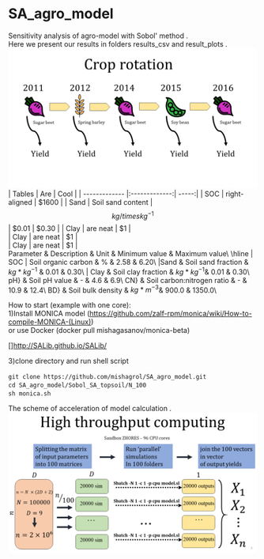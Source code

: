 # SA_agro_model
Sensitivity analysis of agro-model with Sobol' method .  
Here we present our results in folders results_csv and result_plots . 
![Scheme_of_crop_rotation](https://github.com/mishagrol/SA_agro_model/blob/master/Crop_rotaion.png)  
| Tables        | Are           | Cool  |
| ------------- |:-------------:| -----:|
| SOC | right-aligned | $1600 |
| Sand | Soil sand content | $$kg /times kg^{-1}$$| $0.01 | $0.30 |
| Clay | are neat      |    $1 |  
| Clay | are neat      |    $1 |  
| Clay | are neat      |    $1 |  
Parameter &  Description & Unit & Minimum value & Maximum value\\
\hline
| SOC | Soil organic carbon & \%   & 2.58 & 6.20\\
|Sand & Soil sand fraction & $kg*kg^{-1}$ & 0.01 & 0.30\\
| Clay &  Soil clay fraction & $kg*kg^{-1}$& 0.01 & 0.30\\
pH} &  Soil pH value & - & 4.6 & 6.9\\
CN} & Soil carbon:nitrogen ratio & - & 10.9 & 12.4\\
BD} & Soil bulk density & $kg*m^{-3}$& 900.0 & 1350.0\\

How to start (example with one core):  
1)Install MONICA model (https://github.com/zalf-rpm/monica/wiki/How-to-compile-MONICA-(Linux))  
or use Docker (docker pull mishagasanov/monica-beta)  

[]http://SALib.github.io/SALib/  
  
3)clone directory and run shell script  

`git clone https://github.com/mishagrol/SA_agro_model.git`  
`cd SA_agro_model/Sobol_SA_topsoil/N_100`  
`sh monica.sh`  

The scheme of acceleration of model calculation . 
![Scheme_of_crop_rotation](https://github.com/mishagrol/SA_agro_model/blob/master/HPC_crop_rotation.png)
